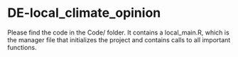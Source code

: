 # DE-local_climate_opinion

Please find the code in the Code/ folder. It contains a local_main.R, which is the manager file that initializes the project and contains calls to all important functions.
